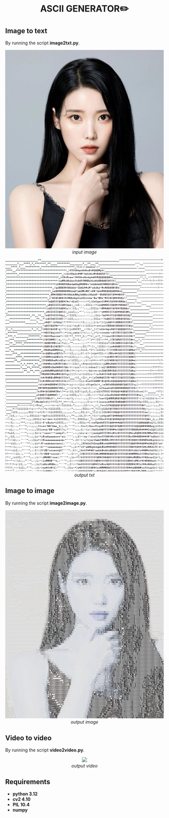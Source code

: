 <p align="center">
 <h1 align="center">ASCII GENERATOR✏️</h1>
</p>

## Image to text
By running the script **image2txt.py**.
<p align="center">
  <img src="./data/img_input.jpg" width=600><br/>
  <i>input image</i>
</p>
<p align="center">
  <img src="./data/demo_txt_output.png" width=600><br/>
  <i>output txt</i>
</p>

## Image to image
By running the script **image2image.py**.
<p align="center">
  <img src="./data/img_output.jpg" width=600><br/>
  <i>output image</i>
</p>

## Video to video
By running the script **video2video.py**.
<p align="center">
  <img src="./data/demo_video_output.gif" width=800><br/>
  <i>output video</i>
</p>

## Requirements
* **python 3.12**
* **cv2 4.10**
* **PIL 10.4** 
* **numpy**
